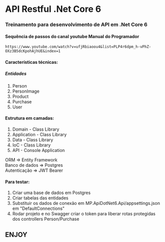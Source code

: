 # API Restful .Net Core 6

### Treinamento para desenvolvimento de API em .Net Core 6

#### Sequência de passos do canal youtube Manual do Programador

```
https://www.youtube.com/watch?v=ufjRbiaoou4&list=PLP4r6dpm_h-vPhZ-OXz3B5dcKpohAjhUE&index=1
```

#### Características técnicas:

##### Entidades
1) Person
2) PersonImage
3) Product
4) Purchase
5) User

#### Estrutura em camadas:
1) Domain - Class Library
2) Application - Class Library
3) Data - Class Library
4) IoC - Class Library
5) API - Console Application

ORM => Entity Framework\
Banco de dados => Postgres\
Autenticação => JWT Bearer

#### Para testar:
1) Criar uma base de dados em Postgres
2) Criar tabelas das entidades
3) Substituir os dados de conexão em MP.ApiDotNet6.Api/appsettings.json em "DefaultConnections"
4) Rodar projeto e no Swagger criar o token para liberar rotas protegidas dos controllers Person/Purchase

## ENJOY
